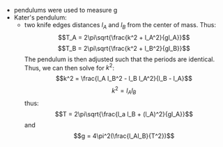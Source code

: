 - pendulums were used to measure g
- Kater's pendulum:
	- two knife edges distances $l_A$ and $l_B$ from the center of mass.
Thus:
$$T_A = 2\pi\sqrt{\frac{k^2 + l_A^2}{gl_A}}$$
$$T_B = 2\pi\sqrt{\frac{k^2 + l_B^2}{gl_B}}$$
The pendulum is then adjusted such that the periods are identical. Thus, we can then solve for $k^2$:
$$k^2 = \frac{l_A l_B^2 - l_B l_A^2}{l_B - l_A}$$
$$k^2 = l_A l_B$$
thus:
$$T = 2\pi\sqrt{\frac{l_a l_B + (l_A)^2}{gl_A}}$$
and $$g = 4\pi^2(\frac{l_Al_B}{T^2})$$
